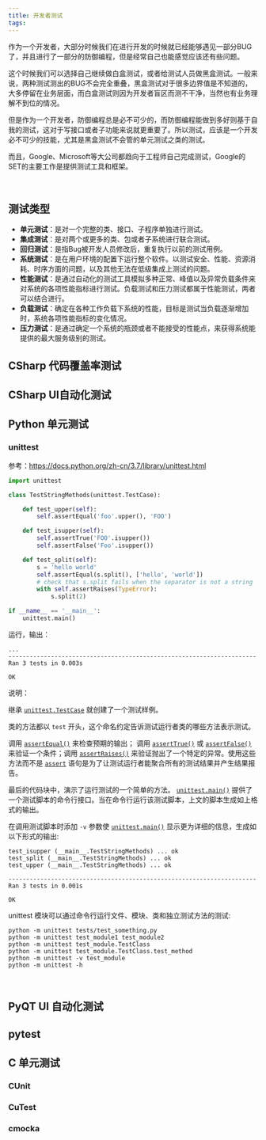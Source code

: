 ```yaml
---
title: 开发者测试
tags:
---
```


作为一个开发者，大部分时候我们在进行开发的时候就已经能够遇见一部分BUG了，并且进行了一部分的防御编程，但是经常自己也能感觉应该还有些问题。

这个时候我们可以选择自己继续做白盒测试，或者给测试人员做黑盒测试。一般来说，两种测试测出的BUG不会完全重叠，黑盒测试对于很多边界值是不知道的，大多停留在业务层面，而白盒测试则因为开发者盲区而测不干净，当然也有业务理解不到位的情况。

但是作为一个开发者，防御编程总是必不可少的，而防御编程能做到多好则基于自我的测试，这对于写接口或者子功能来说就更重要了。所以测试，应该是一个开发必不可少的技能，尤其是黑盒测试不会管的单元测试之类的测试。

而且，Google、Microsoft等大公司都趋向于工程师自己完成测试，Google的SET的主要工作是提供测试工具和框架。

<!--more-->

<br/>

## 测试类型

* **单元测试**：是对一个完整的类、接口、子程序单独进行测试。
* **集成测试**：是对两个或更多的类、包或者子系统进行联合测试。
* **回归测试**：是指Bug被开发人员修改后，重复执行以前的测试用例。
* **系统测试**：是在用户环境的配置下运行整个软件。以测试安全、性能、资源消耗、时序方面的问题，以及其他无法在低级集成上测试的问题。
* **性能测试**：是通过自动化的测试工具模拟多种正常、峰值以及异常负载条件来对系统的各项性能指标进行测试。负载测试和压力测试都属于性能测试，两者可以结合进行。
* **负载测试**：确定在各种工作负载下系统的性能，目标是测试当负载逐渐增加时，系统各项性能指标的变化情况。
* **压力测试**：是通过确定一个系统的瓶颈或者不能接受的性能点，来获得系统能提供的最大服务级别的测试。

## CSharp 代码覆盖率测试



## CSharp UI自动化测试



## Python 单元测试

### unittest

参考：https://docs.python.org/zh-cn/3.7/library/unittest.html

```python
import unittest

class TestStringMethods(unittest.TestCase):

    def test_upper(self):
        self.assertEqual('foo'.upper(), 'FOO')

    def test_isupper(self):
        self.assertTrue('FOO'.isupper())
        self.assertFalse('Foo'.isupper())

    def test_split(self):
        s = 'hello world'
        self.assertEqual(s.split(), ['hello', 'world'])
        # check that s.split fails when the separator is not a string
        with self.assertRaises(TypeError):
            s.split(2)

if __name__ == '__main__':
    unittest.main()
```

运行，输出：

```
...
----------------------------------------------------------------------
Ran 3 tests in 0.003s

OK
```

说明：

继承 [`unittest.TestCase`](https://docs.python.org/zh-cn/3.7/library/unittest.html#unittest.TestCase) 就创建了一个测试样例。

类的方法都以 `test` 开头，这个命名约定告诉测试运行者类的哪些方法表示测试。

调用 [`assertEqual()`](https://docs.python.org/zh-cn/3.7/library/unittest.html#unittest.TestCase.assertEqual) 来检查预期的输出； 调用 [`assertTrue()`](https://docs.python.org/zh-cn/3.7/library/unittest.html#unittest.TestCase.assertTrue) 或 [`assertFalse()`](https://docs.python.org/zh-cn/3.7/library/unittest.html#unittest.TestCase.assertFalse) 来验证一个条件；调用 [`assertRaises()`](https://docs.python.org/zh-cn/3.7/library/unittest.html#unittest.TestCase.assertRaises) 来验证抛出了一个特定的异常。使用这些方法而不是 [`assert`](https://docs.python.org/zh-cn/3.7/reference/simple_stmts.html#assert) 语句是为了让测试运行者能聚合所有的测试结果并产生结果报告。

最后的代码块中，演示了运行测试的一个简单的方法。 [`unittest.main()`](https://docs.python.org/zh-cn/3.7/library/unittest.html#unittest.main) 提供了一个测试脚本的命令行接口。当在命令行运行该测试脚本，上文的脚本生成如上格式的输出。

在调用测试脚本时添加 `-v` 参数使 [`unittest.main()`](https://docs.python.org/zh-cn/3.7/library/unittest.html#unittest.main) 显示更为详细的信息，生成如以下形式的输出:

```
test_isupper (__main__.TestStringMethods) ... ok
test_split (__main__.TestStringMethods) ... ok
test_upper (__main__.TestStringMethods) ... ok

----------------------------------------------------------------------
Ran 3 tests in 0.001s

OK
```

unittest 模块可以通过命令行运行文件、模块、类和独立测试方法的测试:

```shell
python -m unittest tests/test_something.py
python -m unittest test_module1 test_module2
python -m unittest test_module.TestClass
python -m unittest test_module.TestClass.test_method
python -m unittest -v test_module
python -m unittest -h
```



<br/>

## PyQT UI 自动化测试



## pytest



## C 单元测试

### CUnit

### CuTest

### cmocka

<br/>